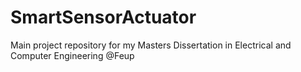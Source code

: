 # SmartSensorActuator
Main project repository for my Masters Dissertation in Electrical and Computer Engineering @Feup
